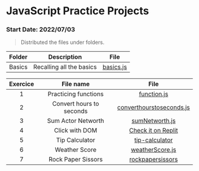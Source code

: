 # JavaScript Practice Projects 
### Start Date: 2022/07/03

> Distributed the files under folders.

|Folder|Description|File|
|:---:|:---:|:---:|
|Basics|Recalling all the basics|[basics.js](https://github.com/raihanrms/BingeJS/blob/main/Basics/basics.js)|


| Exercice | File name | File |
|:---:|:---:|:---:|
| 1 | Practicing functions | [function.js](https://github.com/raihanrms/BingeJS/blob/main/functions/sum/exercise/script.js) |
| 2 | Convert hours to seconds | [converthourstoseconds.js](https://github.com/raihanrms/BingeJS/blob/main/exercises/converthourstoseconds.js) |
| 3 | Sum Actor Networth | [sumNetworth.js](https://github.com/raihanrms/BingeJS/blob/main/exercises/sumNetworth.js) |
| 4 | Click with DOM | [Check it on Replit](https://replit.com/@raihanrms/DOM-Manupilation) |
| 5 | Tip Calculator | [tip-calculator](https://github.com/raihanrms/BingeJS/tree/main/projects/tip-calculator/exercise) |
| 6 | Weather Score | [weatherScore.js](https://github.com/raihanrms/BingeJS/blob/main/exercises/weatherScore.js) |
| 7 | Rock Paper Sissors | [rockpapersissors]() | 